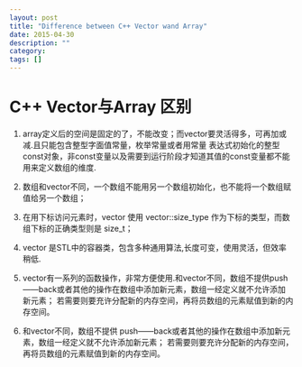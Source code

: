 ```yaml
---
layout: post
title: "Difference between C++ Vector wand Array"
date: 2015-04-30
description: ""
category: 
tags: []
---
```


# C++ Vector与Array 区别

1. array定义后的空间是固定的了，不能改变；而vector要灵活得多，可再加或减.且只能包含整型字面值常量，枚举常量或者用常量
表达式初始化的整型const对象，非const变量以及需要到运行阶段才知道其值的const变量都不能用来定义数组的维度.

2. 数组和vector不同，一个数组不能用另一个数组初始化，也不能将一个数组赋值给另一个数组；

3. 在用下标访问元素时，vector 使用 vector::size_type 作为下标的类型，而数组下标的正确类型则是 size_t；

4. vector 是STL中的容器类，包含多种通用算法,长度可变，使用灵活，但效率稍低.

5. vector有一系列的函数操作，非常方便使用.和vector不同，数组不提供push——back或者其他的操作在数组中添加新元素，数组一经定义就不允许添加新元素；
若需要则要充许分配新的内存空间，再将员数组的元素赋值到新的内存空间。

6. 和vector不同，数组不提供 push——back或者其他的操作在数组中添加新元素，数组一经定义就不允许添加新元素；
若需要则要充许分配新的内存空间，再将员数组的元素赋值到新的内存空间。
